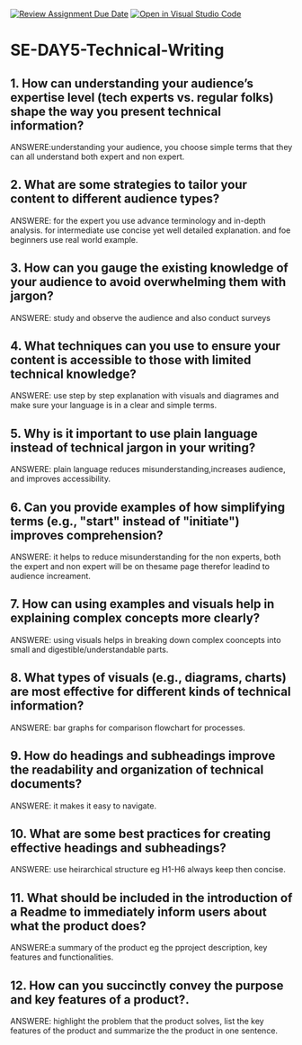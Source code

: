 [![Review Assignment Due Date](https://classroom.github.com/assets/deadline-readme-button-22041afd0340ce965d47ae6ef1cefeee28c7c493a6346c4f15d667ab976d596c.svg)](https://classroom.github.com/a/zsAR-pyY)
[![Open in Visual Studio Code](https://classroom.github.com/assets/open-in-vscode-2e0aaae1b6195c2367325f4f02e2d04e9abb55f0b24a779b69b11b9e10269abc.svg)](https://classroom.github.com/online_ide?assignment_repo_id=18462983&assignment_repo_type=AssignmentRepo)
# SE-DAY5-Technical-Writing
## 1. How can understanding your audience’s expertise level (tech experts vs. regular folks) shape the way you present technical information?

ANSWERE:understanding your audience, you choose simple terms that they can all understand both expert and non expert.


## 2. What are some strategies to tailor your content to different audience types?

ANSWERE: for the expert you use advance terminology and in-depth analysis.
for intermediate use concise yet well detailed explanation.
and foe beginners use real world example.


## 3. How can you gauge the existing knowledge of your audience to avoid overwhelming them with jargon?

ANSWERE: study and observe the audience and also conduct surveys

## 4. What techniques can you use to ensure your content is accessible to those with limited technical knowledge?

ANSWERE: use step by step explanation with visuals and diagrames and make sure your language is in a clear and simple terms.

## 5. Why is it important to use plain language instead of technical jargon in your writing?

ANSWERE: plain language reduces misunderstanding,increases audience, and improves accessibility.

## 6. Can you provide examples of how simplifying terms (e.g., "start" instead of "initiate") improves comprehension?

ANSWERE: it helps to reduce misunderstanding for the non experts, both the expert and non expert will be on thesame page therefor leadind to audience increament.

## 7. How can using examples and visuals help in explaining complex concepts more clearly?

ANSWERE: using visuals helps in breaking down complex cooncepts into small and digestible/understandable parts.

## 8. What types of visuals (e.g., diagrams, charts) are most effective for different kinds of technical information?
ANSWERE: bar graphs for  comparison
flowchart for processes.

## 9. How do headings and subheadings improve the readability and organization of technical documents?

ANSWERE: it makes it easy to navigate.

## 10. What are some best practices for creating effective headings and subheadings?

ANSWERE: use heirarchical structure eg H1-H6  always keep then concise.

## 11. What should be included in the introduction of a Readme to immediately inform users about what the product does?

ANSWERE:a summary of the product eg the pproject description, key features and functionalities.

## 12. How can you succinctly convey the purpose and key features of a product?.

ANSWERE: highlight the problem that the product solves, list the key features of the product and summarize the the product in one sentence.
